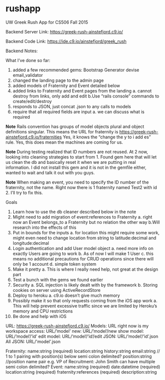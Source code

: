# rushapp
UW Greek Rush App for CS506 Fall 2015


Backend Server Link: https://greek-rush-ainstefjord.c9.io/ 

Backend Code Link: https://ide.c9.io/ainstefjord/greek_rush


Backend Notes: 

What I’ve done so far:

1. added a few recommended gems: Bootstrap Generator  devise  email_validator
2. changed the landing page to the admin page
3. added models of Fraternity and Event detailed below
4. added links to Fraternity and Event pages from the landing
    a. cannot destroy from links, only add and edit
    b.Use “rails console” commands to create/edit/destroy
5. responds to JSON, just concat .json to any calls to models 
6. require that all required fields are input
    a. we can discuss what is required 



**Note** Rails convention has groups of model objects plural and object definitions singular. This means the URL for fraternity is https://greek-rush-ainstefjord.c9.io/fraternities
Yes, it knows the “change the y to i add es” rule. Yes, this does mean the machines are coming for us.

**Note** During testing realized that ID numbers are not reused. At 2 now, looking into cleaning strategies to start from 1. Found gem here that will let us clean the db and basically reset it when we are putting in real information. I did not install this gem and it is not in the gemfile either, wanted to wait and talk it out with you guys. 

**Note** When making an event, you need to specify the ID number of the fraternity, not the name. Right now there is 1 fraternity named Test2 with id 2. I’ll try to fix this. 


Goals 

1. Learn how to use the db cleaner described below in the note
2. Might need to add migration of event:references to Fraternity
    a. right now an Event belongs_to a Fraternity but no relation the other way 
    b.Will research into the effects of this
3. Put in bounds for the inputs 
    a. for location this might require some work, might even need to change location from string to latitude:decimal and longitude:decimal
4. Login authentication and add User model object
    a. need more info on exactly Users are going to work
    b. As of now I will make 1 User
    c. this means no additional precautions for CRUD operations since there will only be 1 account
    d. simple token system
5. Make it pretty 
    a. This is where I really need help, not great at the design part
6. Test a bunch with the gems we found earlier
7. Security
    a. SQL injection is likely dealt with by the framework
    b. Storing cookies on server using ActiveRecordStore
8. Deploy to heroku 
    a. c9.io doesn’t give much memory
9. Possibly make it so that only requests coming from the iOS app work
    a. This will help prevent excessive traffic since we are limited by Heroku’s memory and CPU restrictions
10. Be done and help with iOS


URL: https://greek-rush-ainstefjord.c9.io/ 
Models: URL right now is my workspace
access:  URL/’model’
new: URL/’model’/new
show model: URL/’model’/’id’
edit model: URL/’model’/’id’/edit
JSON: URL/’model’/’id’.json
All JSON: URL/'model'.json


Fraternity:
name:string (required) 
location:string 
history:string
email:string // 1 to 1 pairing with position(s) below 
semi colon delimited?
position:string  //position name pair e.g. VP of Recruitment: John Smith
can have multiple 
semi colon delimited?
Event:
name:string (required)
date:datetime (required)
location:string (required)
fraternity:references (required)
description:string 
